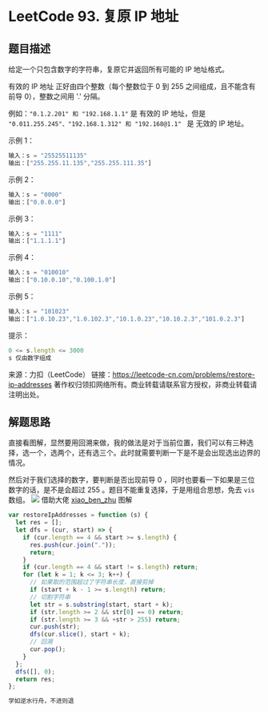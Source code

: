 # LeetCode 93. 复原 IP 地址

## 题目描述

给定一个只包含数字的字符串，复原它并返回所有可能的 IP 地址格式。

有效的 IP 地址 正好由四个整数（每个整数位于 0 到 255 之间组成，且不能含有前导 0），整数之间用 '.' 分隔。

例如：`"0.1.2.201" 和 "192.168.1.1"` 是 有效的 IP 地址，但是 `"0.011.255.245"、"192.168.1.312" 和 "192.168@1.1" ` 是 无效的 IP 地址。

示例 1：

```javascript
输入：s = "25525511135"
输出：["255.255.11.135","255.255.111.35"]
```

示例 2：

```javascript
输入：s = "0000"
输出：["0.0.0.0"]
```

示例 3：

```javascript
输入：s = "1111"
输出：["1.1.1.1"]
```

示例 4：

```javascript
输入：s = "010010"
输出：["0.10.0.10","0.100.1.0"]
```

示例 5：

```javascript
输入：s = "101023"
输出：["1.0.10.23","1.0.102.3","10.1.0.23","10.10.2.3","101.0.2.3"]
```

提示：

```javascript
0 <= s.length <= 3000
s 仅由数字组成
```

来源：力扣（LeetCode）
链接：https://leetcode-cn.com/problems/restore-ip-addresses
著作权归领扣网络所有。商业转载请联系官方授权，非商业转载请注明出处。

## 解题思路

直接看图解，显然要用回溯来做，我的做法是对于当前位置，我们可以有三种选择，选一个，选两个，还有选三个。此时就需要判断一下是不是会出现选出边界的情况。

然后对于我们选择的数字，要判断是否出现前导 0 ，同时也要看一下如果是三位数字的话，是不是会超过 255 。题目不能重复选择，于是用组合思想，免去 `vis` 数组。
![](https://img-blog.csdnimg.cn/20200924145613870.png?x-oss-process=image/watermark,type_ZmFuZ3poZW5naGVpdGk,shadow_10,text_aHR0cHM6Ly9ibG9nLmNzZG4ubmV0L3dlaXhpbl80MjQyOTcxOA==,size_16,color_FFFFFF,t_70#pic_center)
借助大佬 <a href="https://leetcode-cn.com/problems/restore-ip-addresses/solution/shou-hua-tu-jie-huan-yuan-dfs-hui-su-de-xi-jie-by-/">xiao_ben_zhu</a> 图解

```javascript
var restoreIpAddresses = function (s) {
  let res = [];
  let dfs = (cur, start) => {
    if (cur.length == 4 && start >= s.length) {
      res.push(cur.join("."));
      return;
    }
    if (cur.length == 4 && start != s.length) return;
    for (let k = 1; k <= 3; k++) {
      // 如果取的范围超过了字符串长度，直接剪掉
      if (start + k - 1 >= s.length) return;
      // 切割字符串
      let str = s.substring(start, start + k);
      if (str.length >= 2 && str[0] == 0) return;
      if (str.length >= 3 && +str > 255) return;
      cur.push(str);
      dfs(cur.slice(), start + k);
      // 回溯
      cur.pop();
    }
  };
  dfs([], 0);
  return res;
};
```

```javascript
学如逆水行舟，不进则退
```
